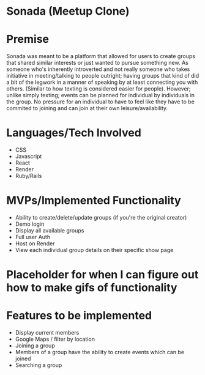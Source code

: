# Sonada (Meetup Clone)

# Premise 

Sonada was meant to be a platform that allowed for users to create groups that shared similar interests or just wanted to pursue something new. As someone who's inherently introverted and not really someone who takes initiative in meeting/talking to people outright; having groups that kind of did a bit of the legwork in a manner of speaking by at least connecting you with others. (Similar to how texting is considered easier for people). However; unlike simply texting; events can be planned for individual by individuals in the group. No pressure for an individual to have to feel like they have to be commited to joining and can join at their own leisure/availability.

# Languages/Tech Involved
- CSS
​
- Javascript
​
- React
​
- Render
​
- Ruby/Rails
​
# MVPs/Implemented Functionality
- Ability to create/delete/update groups (if you're the original creator)
- Demo login
- Display all available groups
- Full user Auth
- Host on Render
- View each individual group details on their specific show page

# Placeholder for when I can figure out how to make gifs of functionality

# Features to be implemented
- Display current members
- Google Maps / filter by location
- Joining a group
- Members of a group have the ability to create events which can be joined
- Searching a group 
